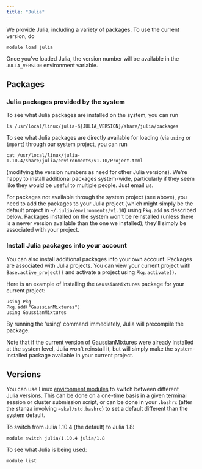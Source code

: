 ```yaml
---
title: "Julia"
---
```



We provide Julia, including a variety of packages. To use the current
version, do

```{code} shell
module load julia
```

Once you've loaded Julia, the version number will be available in the
`JULIA_VERSION` environment variable.

## Packages

### Julia packages provided by the system

To see what Julia packages are installed on the system, you can run

```{code} shell
ls /usr/local/linux/julia-${JULIA_VERSION}/share/julia/packages
```

To see what Julia packages are directly available for loading (via
`using` or `import`) through our system project, you can run

```{code} shell
cat /usr/local/linux/julia-1.10.4/share/julia/environments/v1.10/Project.toml
```

(modifying the version numbers as need for other Julia versions). We're
happy to install additional packages system-wide, particularly if they
seem like they would be useful to multiple people. Just email us.

For packages not available through the system project (see above), you
need to add the packages to your Julia project (which might simply be
the default project in `~/.julia/environments/v1.10`) using
`Pkg.add` as described below. Packages installed on the system won't
be reinstalled (unless there is a newer version available than the one
we installed); they'll simply be associated with your project.

### Install Julia packages into your account

You can also install additional packages into your own account. Packages
are associated with Julia projects. You can view your current project
with `Base.active_project()` and activate a project using
`Pkg.activate()`.

Here is an example of installing the `GaussianMixtures` package for
your current project:

```{code} julia
using Pkg
Pkg.add("GaussianMixtures")
using GaussianMixtures
```

By running the 'using' command immediately, Julia will precompile the
package.

Note that if the current version of GaussianMixtures were already
installed at the system level, Julia won't reinstall it, but will simply
make the system-installed package available in your current project.

## Versions

You can use Linux [environment modules](../kb/environment-modules.md) to
switch between different Julia versions. This can be done on a one-time
basis in a given terminal session or cluster submission script, or can be
done in your `.bashrc` (after the stanza involving `~skel/std.bashrc`) to
set a default different than the system default. 

To switch from Julia 1.10.4 (the default) to Julia 1.8:

```{code} shell
module switch julia/1.10.4 julia/1.8
```

To see what Julia is being used:

```{code} shell
module list
```
